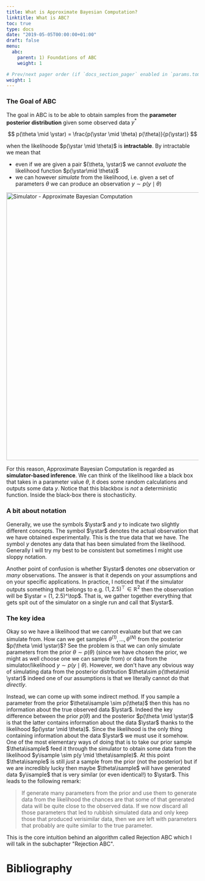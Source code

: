 ```yaml
---
title: What is Approximate Bayesian Computation?
linktitle: What is ABC?
toc: true
type: docs
date: "2019-05-05T00:00:00+01:00"
draft: false
menu:
  abc:
    parent: 1) Foundations of ABC
    weight: 1

# Prev/next pager order (if `docs_section_pager` enabled in `params.toml`)
weight: 1
---
```

$\newcommand{\ystar}{y^{\*}}
\newcommand{\Ycal}{\mathcal{Y}}
\newcommand{\isample}{^{(i)}}$

### The Goal of ABC
The goal in ABC is to be able to obtain samples from the **parameter posterior distribution** given some observed data $y^*$

$$
p(\theta \mid \ystar) = \frac{p(\ystar \mid \theta) p(\theta)}{p(\ystar)}  
$$ 

when the likelihoode $p(\ystar \mid \theta)$ is **intractable**. By intractable we mean that 

- even if we are given a pair $(\theta, \ystar)$ we cannot _evaluate_ the likelihood function $p(\ystar\mid \theta)$
- we can however _simulate_ from the likelihood, i.e. given a set of parameters $\theta$ we can produce an observation $y \sim p(y \mid \theta)$

<img src="/simulator.png" alt="Simulator - Approximate Bayesian Computation" width="700"/>

For this reason, Approximate Bayesian Computation is regarded as **simulator-based inference**. We can think of the likelihood like a black box that takes in a parameter value $\theta$, it does some random calculations and outputs some data $y$. Notice that this blackbox is _not_ a deterministic function. Inside the black-box there is stochasticity.

### A bit about notation
Generally, we use the symbols $\ystar$ and $y$ to indicate two slightly different concepts. The symbol $\ystar$ denotes the actual observation that we have obtained experimentally. This is the true data that we have. The symbol $y$ denotes any data that has been simulated from the likelihood. Generally I will try my best to be consistent but sometimes I might use sloppy notation. 

Another point of confusion is whether $\ystar$ denotes _one_ observation or _many_ observations. The answer is that it depends on your assumptions and on your specific applications. In practice, I noticed that if the simulator outputs something that belongs to e.g. $(1, 2.5)^\top\in \mathbb{R}^2$ then the observation will be $\ystar = (1, 2.5)^\top$. That is, we gather together everything that gets spit out of the simulator on a single run and call that $\ystar$.

### The key idea
Okay so we have a likelihood that we cannot evaluate but that we can simulate from. How can we get samples $\theta^{(1)},\ldots, \theta^{(N)}$ from the posterior $p(\theta \mid \ystar)$? See the problem is that we can only simulate parameters from the prior $\theta \sim p(\theta)$ (since we have chosen the prior, we might as well choose one we can sample from) or data from the simulator/likelihood $y \sim p(y \mid \theta)$. However, we don't have any obvious way of simulating data from the posterior distrbution $\theta\sim p(\theta\mid \ystar)$ indeed one of our assumptions is that we literally cannot do that _directly_.

Instead, we can come up with some indirect method. If you sample a parameter from the prior $\theta\isample \sim p(\theta)$ then this has no information about the true observed data $\ystar$. Indeed the key difference between the prior $p(\theta)$ and the posterior $p(\theta \mid \ystar)$ is that the latter contains information about the data $\ystar$ thanks to the likelihood $p(\ystar \mid \theta)$. Since the likelihood is the only thing containing information about the data $\ystar$ we must use it somehow. One of the most elementary ways of doing that is to take our prior sample $\theta\isample$ feed it through the simulator to obtain some data from the likelihood $y\isample \sim p(y \mid \theta\isample)$. At this point $\theta\isample$ is still _just_ a sample from the prior (not the posterior) but if we are incredibly lucky then maybe $\theta\isample$ will have generated data $y\isample$ that is very similar (or even identical!) to $\ystar$. This leads to the following remark:

> If generate many parameters from the prior and use them to generate data from the likelihood the chances are that some of that generated data will be quite close to the observed data. If we now discard all those parameters that led to rubbish simulated data and only keep those that produced verisimilar data, then we are left with parameters that probably are quite similar to the true parameter. 

This is the core intuition behind an algorithm called Rejection ABC which I will talk in the subchapter "Rejection ABC".


# Bibliography
